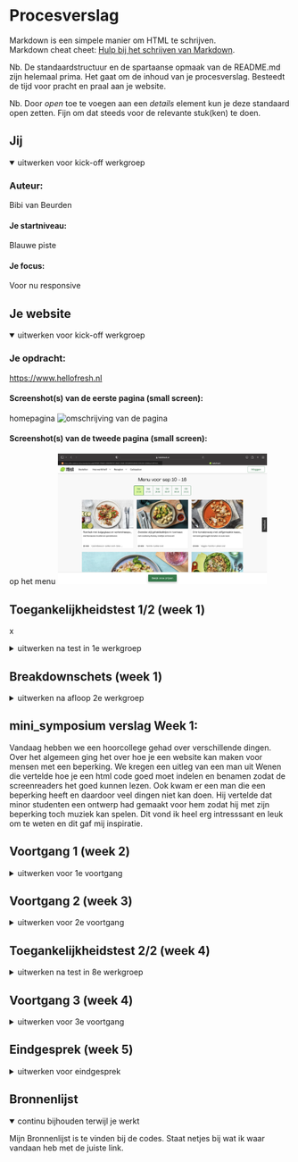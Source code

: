 # Procesverslag
Markdown is een simpele manier om HTML te schrijven.  
Markdown cheat cheet: [Hulp bij het schrijven van Markdown](https://github.com/adam-p/markdown-here/wiki/Markdown-Cheatsheet).

Nb. De standaardstructuur en de spartaanse opmaak van de README.md zijn helemaal prima. Het gaat om de inhoud van je procesverslag. Besteedt de tijd voor pracht en praal aan je website.

Nb. Door *open* toe te voegen aan een *details* element kun je deze standaard open zetten. Fijn om dat steeds voor de relevante stuk(ken) te doen.





## Jij

<details open>
  <summary>uitwerken voor kick-off werkgroep</summary>

  ### Auteur:
  Bibi van Beurden 

  #### Je startniveau:
  Blauwe piste  

  #### Je focus:
  Voor nu responsive
 
</details>





## Je website

<details open>
  <summary>uitwerken voor kick-off werkgroep</summary>

  ### Je opdracht:
  https://www.hellofresh.nl

  #### Screenshot(s) van de eerste pagina (small screen): 
 homepagina 
  <img src="readme-images/home.png" width="375px" alt="omschrijving van de pagina">

  #### Screenshot(s) van de tweede pagina (small screen):
  op het menu 
  <img src="readme-images/menu.png" width="375px" alt="omschrijving van de pagina">
 
</details>



## Toegankelijkheidstest 1/2 (week 1)
x
<details>
  <summary>uitwerken na test in 1e werkgroep</summary>

  ### Bevindingen
  Lijst met je bevindingen die in de test naar voren kwamen:
  - rechterhelft word geblokkeerd.
  - Ik kan de website voor 90% zien. 
  - Sommige stukken zal je met je hoofd moeten draaien.
  - De website is goed voor mensen met deze beperking.

  #### Screenreader
 De voiceover op mijn mac is makkelijk te activeren. Toen ik voor de eerste keer mijn voiceover ging gebruiken. Verbaasde ik mij erover dat hij alles voorleest waar jij naar kijkt, zelfs de onnodige dingen. Dit ging voor mij echt heel snel.  

Door dit op te lossen is een goede semantische html belangrijk. Een goede semantische html helpt de screenreaders om het beter te lezen en vervolgens beter voor de lezen voor de gebruiker. OOk is het belangrijk dat je niet alles voorgelezen krijgt maar de juiste dingen die de gebruiker wilt horen.


  #### Muis en Toetsenbord 
  Ik merk dat dit een groot opstakel is. Het is erg lastig om door de website heen te gaan. Je kan wel verder naar andere paginas maar het is niet mogelijk om dan weeer naar het hoofdmenu te gaan. Dit zal voor de gebruiker een groot opstakel zijn.

Er moet een goede site worden gemaakt die ook goed is voor mensen met deze beperking. Je moet overal heen kunnen zonder dat je de muis hoeft te gebruiken, zowel het hoofdmenu.


  #### Motoriek (shocks, elastiekjes)
Ik kon met de elastiekjes moeilijk scrollen met de muis. Ook heb ik de schock gebruikt en dit voelde naar. Dit is echt een beperking wat lastig is om de website te

  Hier een omschrijving van hoe het opgelost kan worden (met indien nodig afbeeldingen)
  De website moet ook voor deze mensen te gebruiken zijn.


  #### Visueel (brillen, contrast, kleurenblind, dark/light). 
  Voor de visueele oefening heb ik blur gebruikt als beperking. Je zag de website moeilijker. Dit is erg vervelend voor de gebruiker. Zo kan je het niet goed besturen en weet je niet waar je heen moet.

  Hier een omschrijving van hoe het opgelost kan worden
  Dit moet goed aangepat worden voor mensen met deze beperking.



</details>



## Breakdownschets (week 1)

<details>
  <summary>uitwerken na afloop 2e werkgroep</summary>

  ### de hele pagina: 
  <img src="readme-images/plaatje1.jpg" width="375px" alt="breakdown van de hele pagina">

  ### dynamisch deel (bijv menu): 
  <img src="readme-images/plaatje2.jpg" width="375px" alt="breakdown van een dynamisch deel">

  ### wellicht nog een dynamisch deel (bijv filter): 
  <img src="readme-images/plaatje3.jpg" width="375px" alt="breakdown van nog een dynamisch deel">

</details>


## mini_symposium verslag Week 1:
Vandaag hebben we een hoorcollege gehad over verschillende dingen. Over het algemeen ging het over hoe je een website kan maken voor mensen met een beperking. We kregen een uitleg van een man uit Wenen die vertelde hoe je een html code goed moet indelen en benamen zodat de screenreaders het goed kunnen lezen. Ook kwam er een man die een beperking heeft en daardoor veel dingen niet kan doen. Hij vertelde dat minor studenten een ontwerp had gemaakt voor hem zodat hij met zijn beperking toch muziek kan spelen. Dit vond ik heel erg intresssant en leuk om te weten en dit gaf mij inspiratie.


## Voortgang 1 (week 2)

<details>
  <summary>uitwerken voor 1e voortgang</summary>

  ### Stand van zaken
  In week 2 hadden we de eerste voortgang gesprek. Ik kwam hier vooral met vragen over mijn menu en hiermee heeft student assistent mij mee geholpen. We hadden niet genoeg tijd hiervoor en ging uiteindelijk zelf verder met mijn vordering van mijn website van Hello Fresh. Ik merkte dat ik alles weer een beetje op moest halen na zon lange vakantie maar gelukkig konden de mensen die daar waren mij verder helpen.


  ### Agenda voor meeting
  samen met je groepje opstellen

  | student 1      | student 2          | student 3    | student 4        |
  | ---            | ---                | ---          | ---              |
  | dit bespreken  | en dit             | en ik dit    | en dan ik dat    |
  | en dat ook nog | dit als er tijd is | nog een punt | dit wil ik zeker |
  | ...            | ...                | ...          | ...              |


  ### Verslag van meeting
  hier na afloop snel de uitkomsten van de meeting vastleggen

  - Menu stijlen 
  - Eerste codes laten checken
  - Semantische code gebruik


</details>





## Voortgang 2 (week 3)

<details>
  <summary>uitwerken voor 2e voortgang</summary>

  ### Stand van zaken
  Hier was mijn site al verder en was mijn menu gelukt! Wel had ik vragen over een scrollbar en heb ik dit gevraagd. Ook heb ik gevraagd om verschillende manieren van styling. Hier konden ze mij goed mee helpen.


  ### Agenda voor meeting
  samen met je groepje opstellen

  | student 1      | student 2          | student 3    | student 4        |
  | ---            | ---                | ---          | ---              |
  | dit bespreken  | en dit             | en ik dit    | en dan ik dat    |
  | en dat ook nog | dit als er tijd is | nog een punt | dit wil ik zeker |
  | ...            | ...                | ...          | ...              |


  ### Verslag van meeting
  hier na afloop snel de uitkomsten van de meeting vastleggen

  - scrollbar
  - Semantische code
  - Vragen


</details>





## Toegankelijkheidstest 2/2 (week 4)

<details>
  <summary>uitwerken na test in 8e werkgroep</summary>

  ### Bevindingen
  Ik kwam erachter dat mijn website redelijk toegangelijk is. Hij komt bij alle buttons en maar niet bij de h1&h2 en die slaat die over.

  #### Screenreader
  Mijn website ging goed met screenreaders. Hij ging over bijna alle content. Het is dus toegeangelijk voor mensen met een beperking. ik merkte in de vorige testen dat dit niet kon bij de hello fresh site. Ik heb dit wederom opgelost.


  #### Muis en Toetsenbord 
  Ik merk dat dit een groot opstakel was bij andere sites. Wederom heb ik er voor gezorgd dat je makkelijk met tap en enter over de site te gaan is. Je komt bijna overal behalve op sommige content. Maar de belangerijkste dingen zijn zichtbaar en klikbaar.

  Er moet een goede site worden gemaakt die ook goed is voor mensen met deze beperking. Je moet overal heen kunnen zonder dat je de muis hoeft te gebruiken, zowel het hoofdmenu.

  #### Motoriek (shocks, elastiekjes)
  Ik kon met de elastiekjes moeilijk scrollen met de muis. Ook heb ik de schock gebruikt en dit voelde naar. Dit is echt een beperking wat lastig is om de website. Dit is over het algemeen em ligt niet aan mijn website. 

  #### Visueel (brillen, contrast, kleurenblind, dark/light). 
  Voor de visueele oefening heb ik blur gebruikt als beperking. Het is moeilijk om de website te visualiseren, het word een beetje wazig. Maar voor de rest is de website nog goed bestuurbaar ook voor mensen met deze beperking.

</details>





## Voortgang 3 (week 4)

<details>
  <summary>uitwerken voor 3e voortgang</summary>

  ### Stand van zaken
  In de laatste week heb ik mij vooral gefocust over de laatste vragen die ik had over mijn site om verder te gaan en af te ronden. 

  ### Agenda voor meeting
  samen met je groepje opstellen

  | student 1      | student 2          | student 3    | student 4        |
  | ---            | ---                | ---          | ---              |
  | dit bespreken  | en dit             | en ik dit    | en dan ik dat    |
  | en dat ook nog | dit als er tijd is | nog een punt | dit wil ik zeker |
  | ...            | ...                | ...          | ...              |


  ### Verslag van meeting
  Hier na afloop snel de uitkomsten van de meeting vastleggen

  -   Laatste vragen
  -   Vragen of de codes goed staan
  -   Vragen over foutmelding


</details>





## Eindgesprek (week 5)

<details>
  <summary>uitwerken voor eindgesprek</summary>

  ### Je uitkomst - karakteristiek screenshots:
  <img src="readme-images/dummy-plaatje.jpg" width="375px" alt="uitomst opdracht 1">


  ### Dit ging goed/Heb ik geleerd: 
  Ik merkte dat het coderen mij in de eerste weken best mooeilijk af ging. Wel heb ik gebruik gemaakt van de student assisenten en heb ik met een medeklasgenoot afgesproken,vaak na school. Zo konden we vragen stellen en elkaar helpen. In het verloop had ik er best lol in en merkte dat ik het best leuk 
  begin te vinden. Het kost veel moeite met vallen en opstaan, maar ondanks dat ben ik wel echt trots op het einde resultaat. 

  Ik vond het best een uitdaging om de officele website na te maken maar dan met een betere semantische code. Ik vond het eerst erg spannend. Het ging vooral om de pagina met de verschillende recepten. Daar moest je gebruik maken van grid en toen ik dat voor het eerste hoorde dacht ik echt van "hoe ga ik dit doen".En ik dacht dat dit mij niet ging lukken. Dus ben trots op het feit dat mijn site staat en dat het gelukt is met grid.

  Ik heb weer meer geleerd over de html en css en merkte dat het echt veel handiger is om CSS propeties te gebruiken. Zo scheelt het heel wat typ werk. Dit ga ik zeker in het vervolg gebruiken.




  ### Dit was lastig/Is niet gelukt:
  Ik gaf al bij mij top aan dat ik trots was op mijn site en dat het uiteindelijk allemaal is gelukt. Als je echt gaat kijken dan had ik nog wel bij de recepten 
  mijn grid willen uitwerken. Op de officiele site is dan ook te zien dat je verschillende recepten hebt in verschillende grotes. Dit is mij helaas niet gelukt het staat er alsnog mooi maar als ik meer tijd had gehad, had ik mij hier zeker in verdiept.

  Als ik sowieso meer tijd had gehad, had ik meerdere dingen toegevoegd maar die tijd was er niet altijd.

  <img src="readme-images/dummy-plaatje.jpg" width="375px" alt="bummer">
</details>





## Bronnenlijst

<details open>
  <summary>continu bijhouden terwijl je werkt</summary>

 Mijn Bronnenlijst is te vinden bij de codes. Staat netjes bij wat ik waar vandaan heb met de juiste link.

</details>